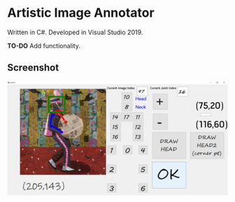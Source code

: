 # Artistic Image Annotator

Written in C\#. Developed in Visual Studio 2019.

**TO-DO** Add functionality.

## Screenshot

<p align="center">  
<img src="../../figs/art_annot.png">  
</p> 